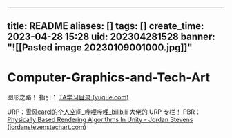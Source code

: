 
---
title: README
aliases: []
tags: []
create_time: 2023-04-28 15:28
uid: 202304281528
banner: "![[Pasted image 20230109001000.jpg]]"
---
# Computer-Graphics-and-Tech-Art
图形之路！
指引： [TA学习目录 (yuque.com)](https://www.yuque.com/faded-1bfel/ohdnsq/znk7wv)

URP：[雪风carel的个人空间_哔哩哔哩_bilibili](https://space.bilibili.com/5863867/search/dynamic?keyword=URP) 大佬的 URP 专栏！
PBR：[Physically Based Rendering Algorithms In Unity - Jordan Stevens (jordanstevenstechart.com)](https://www.jordanstevenstechart.com/physically-based-rendering)